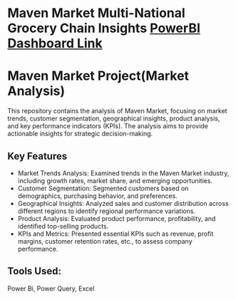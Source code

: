 # **Maven Market Multi-National Grocery Chain Insights**    [PowerBI Dashboard Link]( https://app.powerbi.com/view?r=eyJrIjoiNTY2MTJhNDktMGI3MC00OTE5LThlZjAtYmU1MTgyZDY4NWU3IiwidCI6ImM2ZTU0OWIzLTVmNDUtNDAzMi1hYWU5LWQ0MjQ0ZGM1YjJjNCJ9)


# Maven Market Project(Market Analysis)
 This repository contains the analysis of Maven Market, focusing on market trends, customer segmentation, geographical insights, product analysis, and key performance indicators (KPIs). The analysis aims to provide actionable insights for strategic decision-making.


## Key Features
- Market Trends Analysis: Examined trends in the Maven Market industry, including growth rates, market share, and emerging opportunities.
- Customer Segmentation: Segmented customers based on demographics, purchasing behavior, and preferences.
- Geographical Insights: Analyzed sales and customer distribution across different regions to identify regional performance variations.
- Product Analysis: Evaluated product performance, profitability, and identified top-selling products.
- KPIs and Metrics: Presented essential KPIs such as revenue, profit margins, customer retention rates, etc., to assess company performance.

## Tools Used:
Power Bi, Power Query, Excel